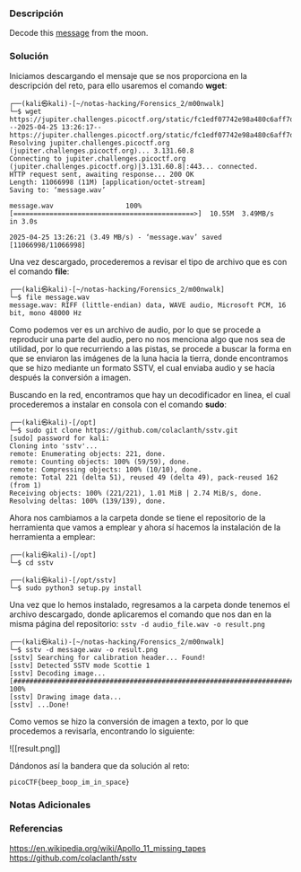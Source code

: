 ### Descripción
Decode this [message](https://jupiter.challenges.picoctf.org/static/fc1edf07742e98a480c6aff7d2546107/message.wav) from the moon.
### Solución
Iniciamos descargando el mensaje que se nos proporciona en la descripción del reto, para ello usaremos el comando **wget**:

```shell
┌──(kali㉿kali)-[~/notas-hacking/Forensics_2/m00nwalk]
└─$ wget https://jupiter.challenges.picoctf.org/static/fc1edf07742e98a480c6aff7d2546107/message.wav
--2025-04-25 13:26:17--  https://jupiter.challenges.picoctf.org/static/fc1edf07742e98a480c6aff7d2546107/message.wav
Resolving jupiter.challenges.picoctf.org (jupiter.challenges.picoctf.org)... 3.131.60.8
Connecting to jupiter.challenges.picoctf.org (jupiter.challenges.picoctf.org)|3.131.60.8|:443... connected.
HTTP request sent, awaiting response... 200 OK
Length: 11066998 (11M) [application/octet-stream]
Saving to: ‘message.wav’

message.wav                  100%[=============================================>]  10.55M  3.49MB/s    in 3.0s    

2025-04-25 13:26:21 (3.49 MB/s) - ‘message.wav’ saved [11066998/11066998]

```

Una vez descargado, procederemos a revisar el tipo de archivo que es con el comando **file**:

```shell
┌──(kali㉿kali)-[~/notas-hacking/Forensics_2/m00nwalk]
└─$ file message.wav 
message.wav: RIFF (little-endian) data, WAVE audio, Microsoft PCM, 16 bit, mono 48000 Hz
```

Como podemos ver es un archivo de audio, por lo que se procede a reproducir una parte del audio, pero no nos menciona algo que nos sea de utilidad, por lo que recurriendo a las pistas, se procede a buscar la forma en que se enviaron las imágenes de la luna hacia la tierra, donde encontramos que se hizo mediante un formato SSTV, el cual enviaba audio y se hacía después la conversión a imagen.

Buscando en la red, encontramos que hay un decodificador en linea, el cual procederemos a instalar en consola con el comando **sudo**:

```shell
┌──(kali㉿kali)-[/opt]
└─$ sudo git clone https://github.com/colaclanth/sstv.git
[sudo] password for kali: 
Cloning into 'sstv'...
remote: Enumerating objects: 221, done.
remote: Counting objects: 100% (59/59), done.
remote: Compressing objects: 100% (10/10), done.
remote: Total 221 (delta 51), reused 49 (delta 49), pack-reused 162 (from 1)
Receiving objects: 100% (221/221), 1.01 MiB | 2.74 MiB/s, done.
Resolving deltas: 100% (139/139), done.
```

Ahora nos cambiamos a la carpeta donde se tiene el repositorio de la herramienta que vamos a emplear y ahora sí hacemos la instalación de la herramienta a emplear:

```shell
┌──(kali㉿kali)-[/opt]
└─$ cd sstv 

┌──(kali㉿kali)-[/opt/sstv]
└─$ sudo python3 setup.py install
```

Una vez que lo hemos instalado, regresamos a la carpeta donde tenemos el archivo descargado, donde aplicaremos el comando que nos dan en la misma página del repositorio: `sstv -d audio_file.wav -o result.png`

```shell
┌──(kali㉿kali)-[~/notas-hacking/Forensics_2/m00nwalk]
└─$ sstv -d message.wav -o result.png
[sstv] Searching for calibration header... Found!    
[sstv] Detected SSTV mode Scottie 1
[sstv] Decoding image...   [#################################################################################] 100%
[sstv] Drawing image data...
[sstv] ...Done!
```

Como vemos se hizo la conversión de imagen a texto, por lo que procedemos a revisarla, encontrando lo siguiente:

![[result.png]]

Dándonos así la bandera que da solución al reto:

```
picoCTF{beep_boop_im_in_space}
```
### Notas Adicionales

### Referencias
https://en.wikipedia.org/wiki/Apollo_11_missing_tapes
https://github.com/colaclanth/sstv